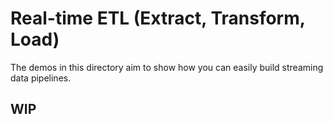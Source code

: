 # Real-time ETL (Extract, Transform, Load)

The demos in this directory aim to show how you can easily build streaming data pipelines.

## WIP

